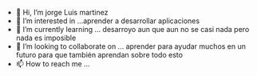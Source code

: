 - 👋 Hi, I’m jorge Luis martinez 
- 👀 I’m interested in ...aprender a desarrollar aplicaciones 
- 🌱 I’m currently learning ... desarroyo aun que aun no se casi nada pero nada es imposible 
- 💞️ I’m looking to collaborate on ... aprender para ayudar muchos en un futuro para que también aprendan sobre todo esto
- 📫 How to reach me ... 

<!---
31321068/31321068 is a ✨ special ✨ repository because its `README.md` (this file) appears on your GitHub profile.
You can click the Preview link to take a look at your changes.
--->
